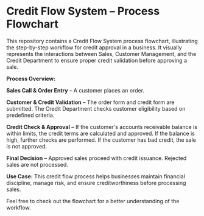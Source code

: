 # Credit Flow System – Process Flowchart
This repository contains a Credit Flow System process flowchart, illustrating the step-by-step workflow for credit approval in a business. It visually represents the interactions between Sales, Customer Management, and the Credit Department to ensure proper credit validation before approving a sale.

**Process Overview:**

**Sales Call & Order Entry** – A customer places an order.

**Customer & Credit Validation** – The order form and credit form are submitted. The Credit Department checks customer eligibility based on predefined criteria.

**Credit Check & Approval** – If the customer's accounts receivable balance is within limits, the credit terms are calculated and approved. If the balance is high, further checks are performed. If the customer has bad credit, the sale is not approved.

**Final Decision** –
Approved sales proceed with credit issuance.
Rejected sales are not processed.

**Use Case:** This credit flow process helps businesses maintain financial discipline, manage risk, and ensure creditworthiness before processing sales.

Feel free to check out the flowchart for a better understanding of the workflow.

